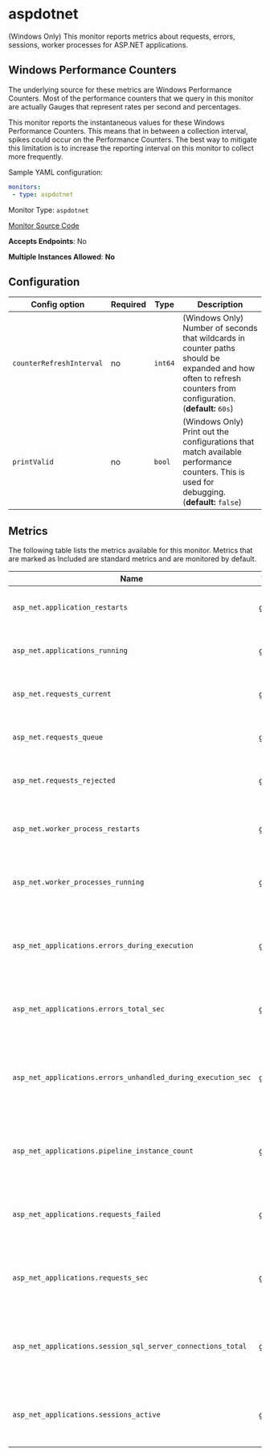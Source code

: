 <!--- GENERATED BY gomplate from scripts/docs/monitor-page.md.tmpl --->

# aspdotnet

(Windows Only) This monitor reports metrics about requests, errors, sessions,
worker processes for ASP.NET applications.

## Windows Performance Counters
The underlying source for these metrics are Windows Performance Counters.
Most of the performance counters that we query in this monitor are actually Gauges
that represent rates per second and percentages.

This monitor reports the instantaneous values for these Windows Performance Counters.
This means that in between a collection interval, spikes could occur on the
Performance Counters.  The best way to mitigate this limitation is to increase
the reporting interval on this monitor to collect more frequently.

Sample YAML configuration:

```yaml
monitors:
 - type: aspdotnet
```


Monitor Type: `aspdotnet`

[Monitor Source Code](https://github.com/signalfx/signalfx-agent/tree/master/internal/monitors/aspdotnet)

**Accepts Endpoints**: No

**Multiple Instances Allowed**: **No**

## Configuration

| Config option | Required | Type | Description |
| --- | --- | --- | --- |
| `counterRefreshInterval` | no | `int64` | (Windows Only) Number of seconds that wildcards in counter paths should be expanded and how often to refresh counters from configuration. (**default:** `60s`) |
| `printValid` | no | `bool` | (Windows Only) Print out the configurations that match available performance counters.  This is used for debugging. (**default:** `false`) |




## Metrics

The following table lists the metrics available for this monitor. Metrics that are marked as Included are standard metrics and are monitored by default.

| Name | Type | Included | Description |
| ---  | ---  | ---    | ---         |
| `asp_net.application_restarts` | gauge |  | Count of ASP.NET application restarts. |
| `asp_net.applications_running` | gauge |  | Number of running ASP.NET applications. |
| `asp_net.requests_current` | gauge |  | Current number of ASP.NET requests. |
| `asp_net.requests_queue` | gauge |  | Number of queued ASP.NET requests. |
| `asp_net.requests_rejected` | gauge |  | Count of rejected ASP.NET requests. |
| `asp_net.worker_process_restarts` | gauge |  | Count of ASP.NET worker process restarts. |
| `asp_net.worker_processes_running` | gauge |  | Number of running ASP.NET worker processes. |
| `asp_net_applications.errors_during_execution` | gauge |  | Count of errors encountered by ASP.NET application durring execution. |
| `asp_net_applications.errors_total_sec` | gauge |  | Error rate per second for the given ASP.NET application. |
| `asp_net_applications.errors_unhandled_during_execution_sec` | gauge |  | Unhandled error rate per second countered while an ASP.NET application is running. |
| `asp_net_applications.pipeline_instance_count` | gauge |  | Number of instances in the ASP.NET application pipeline. |
| `asp_net_applications.requests_failed` | gauge |  | Count of failed requests in the ASP.NET application |
| `asp_net_applications.requests_sec` | gauge |  | Rate of requests in the ASP.NET application per second. |
| `asp_net_applications.session_sql_server_connections_total` | gauge |  | Number of connections to microsoft sql server by an ASP.NET application. |
| `asp_net_applications.sessions_active` | gauge |  | Number of active sessions in the ASP.NET application. |





